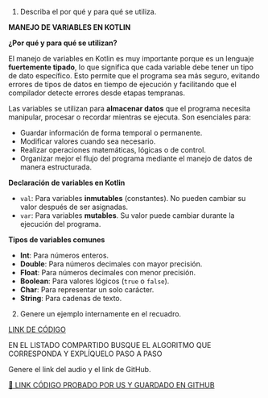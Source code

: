 1. Describa el por qué y para qué se utiliza.

 **MANEJO DE VARIABLES EN KOTLIN**

 **¿Por qué y para qué se utilizan?**

El manejo de variables en Kotlin es muy importante porque es un lenguaje **fuertemente tipado**, lo que significa que cada variable debe tener un tipo de dato específico. Esto permite que el programa sea más seguro, evitando errores de tipos de datos en tiempo de ejecución y facilitando que el compilador detecte errores desde etapas tempranas.

Las variables se utilizan para **almacenar datos** que el programa necesita manipular, procesar o recordar mientras se ejecuta. Son esenciales para:

* Guardar información de forma temporal o permanente.
* Modificar valores cuando sea necesario.
* Realizar operaciones matemáticas, lógicas o de control.
* Organizar mejor el flujo del programa mediante el manejo de datos de manera estructurada.

**Declaración de variables en Kotlin**

* `val`: Para variables **inmutables** (constantes). No pueden cambiar su valor después de ser asignadas.
* `var`: Para variables **mutables**. Su valor puede cambiar durante la ejecución del programa.

 **Tipos de variables comunes**

* **Int**: Para números enteros.
* **Double**: Para números decimales con mayor precisión.
* **Float**: Para números decimales con menor precisión.
* **Boolean**: Para valores lógicos (`true` o `false`).
* **Char**: Para representar un solo carácter.
* **String**: Para cadenas de texto.

 
2. Genere un ejemplo internamente en el recuadro.

[LINK DE CÓDIGO](https://pl.kotl.in/h54pJ4pIK)

EN EL LISTADO COMPARTIDO BUSQUE EL ALGORITMO QUE CORRESPONDA Y EXPLÍQUELO PASO A PASO

Genere el link del audio y el link de GitHub.

[🔗 LINK CÓDIGO PROBADO POR US Y GUARDADO EN GITHUB](https://github.com/tu-usuario/tu-repo)


